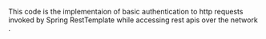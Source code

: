  This code is the implementaion of basic authentication to http requests invoked by Spring RestTemplate while accessing rest apis over the network .
